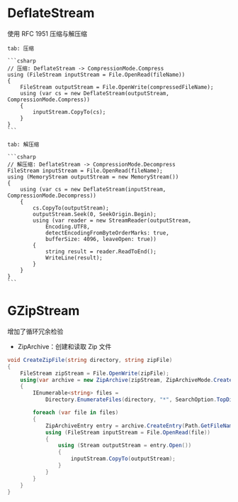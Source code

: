 # DeflateStream

使用 RFC 1951 压缩与解压缩

````tabs
tab: 压缩

```csharp
// 压缩: DeflateStream -> CompressionMode.Compress
using (FileStream inputStream = File.OpenRead(fileName))
{
    FileStream outputStream = File.OpenWrite(compressedFileName);
    using (var cs = new DeflateStream(outputStream, CompressionMode.Compress))
    {
        inputStream.CopyTo(cs);
    }
}
```

tab: 解压缩

```csharp
// 解压缩: DeflateStream -> CompressionMode.Decompress
FileStream inputStream = File.OpenRead(fileName);
using (MemoryStream outputStream = new MemoryStream())
{
    using (var cs = new DeflateStream(inputStream, CompressionMode.Decompress))
    {
        cs.CopyTo(outputStream);
        outputStream.Seek(0, SeekOrigin.Begin);
        using (var reader = new StreamReader(outputStream, 
            Encoding.UTF8, 
            detectEncodingFromByteOrderMarks: true,
            bufferSize: 4096, leaveOpen: true))
        {
            string result = reader.ReadToEnd();
            WriteLine(result);
        }
    }
}
```
````

# GZipStream

增加了循环冗余检验

- ZipArchive：创建和读取 Zip 文件

```csharp
void CreateZipFile(string directory, string zipFile)
{
    FileStream zipStream = File.OpenWrite(zipFile);
    using(var archive = new ZipArchive(zipStream, ZipArchiveMode.Create))
    {
        IEnumerable<string> files = 
            Directory.EnumerateFiles(directory, "*", SearchOption.TopDirectoryOnly);

        foreach (var file in files)
        {
            ZipArchiveEntry entry = archive.CreateEntry(Path.GetFileName(file));
            using (FileStream inputStream = File.OpenRead(file))
            {
                using (Stream outputStream = entry.Open())
                {
                    inputStream.CopyTo(outputStream);
                }
            }
        }
    }
}
```
